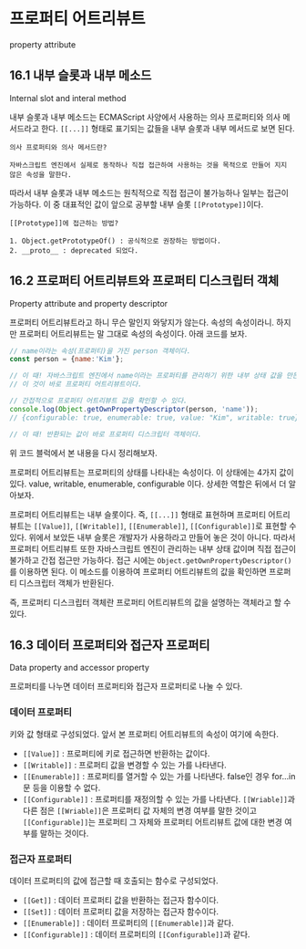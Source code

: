 # 프로퍼티 어트리뷰트
property attribute

## 16.1 내부 슬롯과 내부 메소드
Internal slot and interal method

내부 슬롯과 내부 메소드는 ECMAScript 사양에서 사용하는 의사 프로퍼티와 의사 메서드라고 한다. `[[...]]` 형태로 표기되는 값들을 내부 슬롯과 내부 메서드로 보면 된다.

```
의사 프로퍼티와 의사 메서드란?

자바스크립트 엔진에서 실제로 동작하나 직접 접근하여 사용하는 것을 목적으로 만들어 지지 않은 속성을 말한다.
```
따라서 내부 슬롯과 내부 메소드는 원칙적으로 직접 접근이 불가능하나 일부는 접근이 가능하다. 이 중 대표적인 값이 앞으로 공부할 내부 슬롯 `[[Prototype]]`이다.

```
[[Prototype]]에 접근하는 방법?

1. Object.getPrototypeOf() : 공식적으로 권장하는 방법이다.
2. __proto__ : deprecated 되었다.
```

## 16.2 프로퍼티 어트리뷰트와 프로퍼티 디스크립터 객체
Property attribute and property descriptor

프로퍼티 어트리뷰트라고 하니 무슨 말인지 와닿지가 않는다. 속성의 속성이라니. 하지만 프로퍼티 어트리뷰트는 말 그대로 속성의 속성이다. 아래 코드를 보자.
```js
// name이라는 속성(프로퍼티)을 가진 person 객체이다.
const person = {name:'Kim'};

// 이 때! 자바스크립트 엔진에서 name이라는 프로퍼티를 관리하기 위한 내부 상태 값을 만든다.
// 이 것이 바로 프로퍼티 어트리뷰트이다.

// 간접적으로 프로퍼티 어트리뷰트 값을 확인할 수 있다.
console.log(Object.getOwnPropertyDescriptor(person, 'name'));
// {configurable: true, enumerable: true, value: "Kim", writable: true}

// 이 때! 반환되는 값이 바로 프로퍼티 디스크립터 객체이다.
```
위 코드 블럭에서 본 내용을 다시 정리해보자.

프로퍼티 어트리뷰트는 프로퍼티의 상태를 나타내는 속성이다. 이 상태에는 4가지 값이 있다. value, writable, enumerable, configurable 이다. 상세한 역할은 뒤에서 더 알아보자.

프로퍼티 어트리뷰트는 내부 슬롯이다. 즉, `[[...]]` 형태로 표현하며 프로퍼티 어트리뷰트는 `[[Value]]`, `[[Writable]]`, `[[Enumerable]]`, `[[Configurable]]`로 표현할 수 있다. 위에서 보았든 내부 슬롯은 개발자가 사용하라고 만들어 놓은 것이 아니다. 따라서 프로퍼티 어트리뷰트 또한 자바스크립트 엔진이 관리하는 내부 상태 값이며 직접 접근이 불가하고 간접 접근만 가능하다. 접근 시에는 `Object.getOwnPropertyDescriptor()`를 이용하면 된다. 이 메소드를 이용하여 프로퍼티 어트리뷰트의 값을 확인하면 프로퍼티 디스크립터 객체가 반환된다.

즉, 프로퍼티 디스크립터 객체란 프로퍼티 어트리뷰트의 값을 설명하는 객체라고 할 수 있다.

## 16.3 데이터 프로퍼티와 접근자 프로퍼티
Data property and accessor property

프로퍼티를 나누면 데이터 프로퍼티와 접근자 프로퍼티로 나눌 수 있다.

### 데이터 프로퍼티

키와 값 형태로 구성되었다. 앞서 본 프로퍼티 어트리뷰트의 속성이 여기에 속한다.

- `[[Value]]` : 프로퍼티에 키로 접근하면 반환하는 값이다.
- `[[Writable]]` : 프로퍼티 값을 변경할 수 있는 가를 나타낸다.
- `[[Enumerable]]` : 프로퍼티를 열거할 수 있는 가를 나타낸다. false인 경우 for...in 문 등을 이용할 수 없다.
- `[[Configurable]]` : 프로퍼티를 재정의할 수 있는 가를 나타낸다. `[[Wriable]]`과 다른 점은 `[[Wriable]]`은 프로퍼티 값 자체의 변경 여부를 말한 것이고 `[[Configurable]]`는 프로퍼티 그 자체와 프로퍼티 어트리뷰트 값에 대한 변경 여부를 말하는 것이다.

### 접근자 프로퍼티
데이터 프로퍼티의 값에 접근할 때 호출되는 함수로 구성되었다.

- `[[Get]]` : 데이터 프로퍼티 값을 반환하는 접근자 함수이다.
- `[[Set]]` : 데이터 프로퍼티 값을 저장하는 접근자 함수이다.
- `[[Enumerable]]` : 데이터 프로퍼티의 `[[Enumerable]]`과 같다.
- `[[Configurable]]` : 데이터 프로퍼티의 `[[Configurable]]`과 같다.

